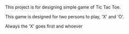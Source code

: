 This project is for designing simple game of Tic Tac Toe.

This game is designed for two persons to play, 'X' and 'O'.

Always the 'X' goes first and whoever   